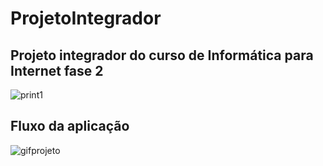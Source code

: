 # ProjetoIntegrador
## Projeto integrador do curso de Informática para Internet fase 2 
![print1](https://user-images.githubusercontent.com/56393487/88983778-50c76080-d2a2-11ea-885d-ee1717833891.png)

## Fluxo da aplicação
![gifprojeto](https://github.com/alewssandra/ProjetoIntegrador/blob/master/Meu-V%C3%ADdeo.gif)
